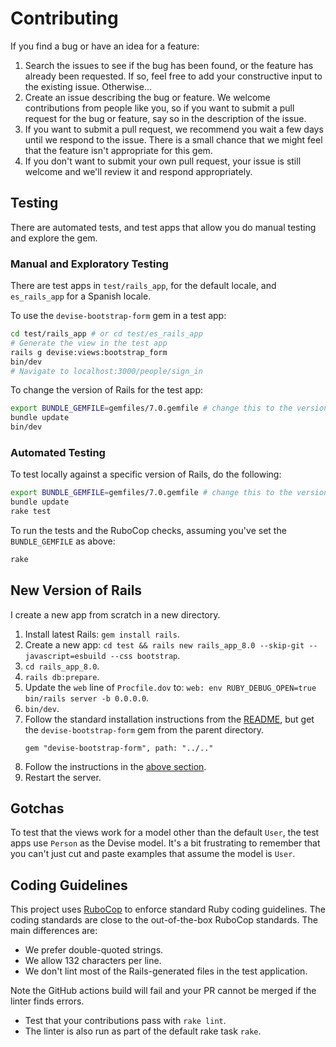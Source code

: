 # Contributing

If you find a bug or have an idea for a feature:

1. Search the issues to see if the bug has been found, or the feature has already been requested. If so, feel free to add your constructive input to the existing issue. Otherwise...
2. Create an issue describing the bug or feature. We welcome contributions from people like you, so if you want to submit a pull request for the bug or feature, say so in the description of the issue.
3. If you want to submit a pull request, we recommend you wait a few days until we respond to the issue. There is a small chance that we might feel that the feature isn't appropriate for this gem.
4. If you don't want to submit your own pull request, your issue is still welcome and we'll review it and respond appropriately.

## Testing

There are automated tests, and test apps that allow you do manual testing and explore the gem.

### Manual and Exploratory Testing

There are test apps in `test/rails_app`, for the default locale, and `es_rails_app` for a Spanish locale.

To use the `devise-bootstrap-form` gem in a test app:

```bash
cd test/rails_app # or cd test/es_rails_app
# Generate the view in the test app
rails g devise:views:bootstrap_form
bin/dev
# Navigate to localhost:3000/people/sign_in
```

To change the version of Rails for the test app:

```bash
export BUNDLE_GEMFILE=gemfiles/7.0.gemfile # change this to the version of Rails you need
bundle update
bin/dev
```

### Automated Testing

To test locally against a specific version of Rails, do the following:

```bash
export BUNDLE_GEMFILE=gemfiles/7.0.gemfile # change this to the version of Rails you need
bundle update
rake test
```

To run the tests and the RuboCop checks, assuming you've set the `BUNDLE_GEMFILE` as above:

```bash
rake
```

## New Version of Rails

I create a new app from scratch in a new directory.

1. Install latest Rails: `gem install rails`.
1. Create a new app: `cd test && rails new rails_app_8.0 --skip-git --javascript=esbuild --css bootstrap`.
1. `cd rails_app_8.0`.
1. `rails db:prepare`.
1. Update the `web` line of `Procfile.dov` to: `web: env RUBY_DEBUG_OPEN=true bin/rails server -b 0.0.0.0`.
1. `bin/dev`.
1. Follow the standard installation instructions from the [README](), but get the `devise-bootstrap-form` gem from the parent directory.
    ```
    gem "devise-bootstrap-form", path: "../.."
    ```
1. Follow the instructions in the [above section](#manual-and-exploratory-testing).
1. Restart the server.

## Gotchas

To test that the views work for a model other than the default `User`, the test apps use `Person` as the Devise model. It's a bit frustrating to remember that you can't just cut and paste examples that assume the model is `User`.

## Coding Guidelines

This project uses [RuboCop](https://github.com/bbatsov/rubocop) to enforce standard Ruby coding
guidelines. The coding standards are close to the out-of-the-box RuboCop standards. The main differences are:

* We prefer double-quoted strings.
* We allow 132 characters per line.
* We don't lint most of the Rails-generated files in the test application.

Note the GitHub actions build will fail and your PR cannot be merged if the linter finds errors.

* Test that your contributions pass with `rake lint`.
* The linter is also run as part of the default rake task `rake`.

